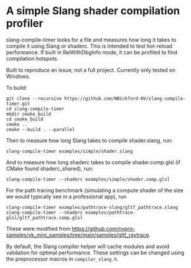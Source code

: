 # A simple Slang shader compilation profiler

slang-compile-timer looks for a file and measures how long it takes to compile
it using Slang or shaderc.
This is intended to test hot-reload performance.
If built in RelWithDbgInfo mode, it can be profiled to find compilation hotspots.

Built to reproduce an issue; not a full project. Currently only tested on Windows.

To build:

```
git clone --recursive https://github.com/NBickford-NV/slang-compile-timer.git
cd slang-compile-timer
mkdir cmake_build
cd cmake_build
cmake ..
cmake --build . --parallel
```

Then to measure how long Slang takes to compile shader.slang, run:

```
slang-compile-timer examples/simple/shader.slang
```

And to measure how long shaderc takes to compile shader.comp.glsl (if CMake
found shaderc_shared), run:

```
slang-compile-timer --shaderc examples/simple/shader.comp.glsl
```

For the path tracing benchmark (simulating a compute shader of the size we would
typically see in a professional app), run

```
slang-compile-timer examples/pathtrace-slang/gltf_pathtrace.slang
slang-compile-timer --shaderc examples/pathtrace-glsl/gltf_pathtrace.comp.glsl
```

These were modified from https://github.com/nvpro-samples/vk_mini_samples/tree/main/samples/gltf_raytrace.

By default, the Slang compiler helper will cache modules and avoid validation
for optimal performance. These settings can be changed using the preprocessor
macros in `compiler_slang.h`.
